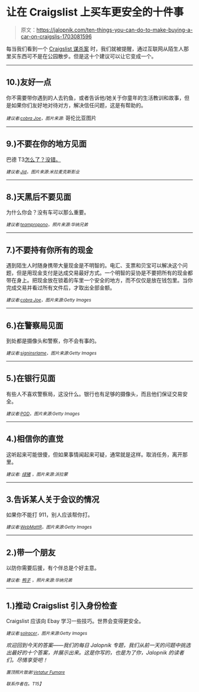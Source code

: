 # 让在 Craigslist 上买车更安全的十件事

> 原文：<https://jalopnik.com/ten-things-you-can-do-to-make-buying-a-car-on-craigslis-1703081596>

每当我们看到一个 [Craigslist 谋杀案](http://jalopnik.com/police-man-charged-with-murder-of-student-killed-him-o-1702804264) 时，我们就被提醒，通过互联网从陌生人那里买东西可不是在公园散步。但是这十个建议可以让它变成一个。



* * *

## 10.)友好一点

你不需要带你遇到的人去钓鱼，或者告诉他/她关于你童年的生活教训和故事，但是如果你们友好地对待对方，解决信任问题，这是有帮助的。

*<small>建议者:</small>*[*<small>cobra Joe</small>*](http://jalopnik.com/i-have-another-one-that-no-one-else-has-brought-up-tre-1702871666)<small>，*图片来源:*</small> 哥伦比亚图片

* * *

## 9.)不要在你的地方见面

巴德 T3[怎么了？没错。](https://www.youtube.com/watch?v=QsaG8rJGlyQ)

*<small>建议者:</small>*[*<small>Jid</small>*](http://jalopnik.com/i-d-also-suggest-doing-the-following-1-bring-someone-1702852098)<small>，*图片来源:米拉麦克斯影业*</small>

* * *

## 8.)天黑后不要见面

为什么你会？没有车可以那么重要。

*<small>建议者:</small>*[*<small>teampropono</small>*](http://jalopnik.com/here-s-rule-1-never-meet-after-dark-rule-2-if-the-1702937194)<small>，*照片来源:华纳兄弟*</small>

* * *

## 7.)不要持有你所有的现金

遇到陌生人时随身携带大量现金是不明智的。电汇、支票和贝宝可以解决这个问题，但是用现金支付是达成交易最好方式。一个明智的妥协是不要把所有的现金都带在身上。把现金放在锁着的车里一个安全的地方，而不仅仅是放在钱包里。当你完成交易并看过所有文件后，才取出全部金额。

*<small>建议者:</small>*[*<small>cobra Joe</small>*](http://jalopnik.com/one-trick-i-ve-used-don-t-deal-in-cash-a-few-times-w-1702832033)<small>，*图片来源:Getty Images*</small>

* * *

## 6.)在警察局见面

到处都是摄像头和警察，你不会有事的。

*<small>建议者:</small>*[*<small>signinsrlame</small>*](http://jalopnik.com/meet-in-the-parking-lot-of-the-local-police-station-and-1702823618)<small>，*图片来源:Getty Images*</small>

* * *

## 5.)在银行见面

有些人不喜欢警察局，这没什么。银行也有足够的摄像头，而且他们保证交易安全。

*<small>建议者:</small>*[*<small>POD</small>*](http://jalopnik.com/meet-at-the-bank-1702824252)<small>，*图片来源:Getty Images*</small>

* * *

## 4.)相信你的直觉

这听起来可能很傻，但如果事情闻起来可疑，通常就是这样。取消任务，离开那里。

*<small>建议者:</small>* [*<small>绿猪</small>*](http://jalopnik.com/1-trust-your-gut-if-the-hair-on-the-back-of-your-neck-1702832896) <small>，*图片来源:派拉蒙*</small>

* * *

## 3.告诉某人关于会议的情况

如果你不能打 911，别人应该帮你打。

*<small>建议者:</small>*[*<small>WebMattR</small>*](http://jalopnik.com/i-ve-bought-a-majority-of-my-vehicles-both-pp-and-deal-1702972256)<small>，*图片来源:Getty Images*</small>

* * *

## 2.)带一个朋友

以防你需要后援，有个伴总是个好主意。

*<small>建议者:</small>* [*<small>鸭子</small>*](http://jalopnik.com/1-meet-at-a-police-station-2-if-legally-aloud-to-and-1702826089) <small>，*照片来源:华纳兄弟*</small>

* * *

## 1.)推动 Craigslist 引入身份检查

Craigslist 应该向 Ebay 学习一些技巧。世界会变得更安全。

*<small>建议者:</small>*[*<small>solracer</small>*](http://jalopnik.com/imho-craiglist-needs-to-go-to-an-ebay-like-system-where-1703026189)<small>，*图片来源:Getty Images*</small>

*欢迎回到今天的答案——我们的每日 Jalopnik 专题，我们从前一天的问题中挑选出最好的十个答案，并展示出来。这是你写的，也是为了你，Jalopnik 的读者们。尽情享受吧！*

*<small>置顶照片致谢:</small>*[*<small>Vetatur Fumare</small>*](https://www.flickr.com/photos/10047629@N04/14054180124/in/photolist-npVm7q-dS4Nps-9Lqgm4-5467w5-bwj3R8-aiQuQh-7z41oT-afUB7x-8yDJ5x-pzfg1R-aW3nGR-e73Y3W-9Eg1jD-5uNJBa-bxU4GH-7mmDoq-9vK269-a7vf3Q-9vJYGN-7uAukf-ne3fCy-7JzpSi-pUtxYc-bwj3zR-5466qU-71daM3-cT1wyf-8PewZF-dRYbre-cMtNoy-d929cS-7h3v1x-oCmmg2-dnAKZr-bph7FP-7HsX78-5HCFr5-eWwPAB-9vK1zy-7psjRc-7mAfks-7hpcz7-7mAgwd-dRYcpB-7ANdkm-CNXXa-8PhCq7-dRY1aZ-6A1eaz-7tsnLH)

<small>*联系作者在*</small>[<small></small>](mailto:mate@jalopnik.com)*<small>*。*T15】</small>*
